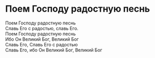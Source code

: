 # Поем Господу радостную песнь
Поем Господу радостную песнь  
Славь Его с радостью, славь Его.  
Поем Господу радостную песнь  
Ибо Он Великий Бог, Великий Бог  
Славь Его, Славь Его с радостью  
Славь Его, ибо Он Великий Бог, Великий Бог  
